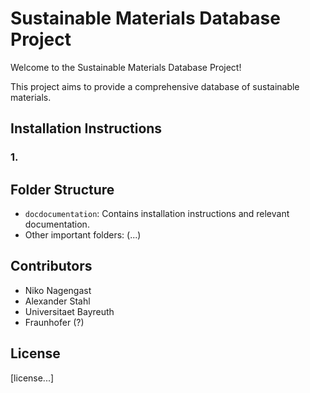 # Sustainable Materials Database Project

Welcome to the Sustainable Materials Database Project!

This project aims to provide a comprehensive database of sustainable materials. 

## Installation Instructions

### 1. 


## Folder Structure
- `docdocumentation`: Contains installation instructions and relevant documentation.
- Other important folders: (...)

## Contributors
- Niko Nagengast
- Alexander Stahl
- Universitaet Bayreuth
- Fraunhofer (?)

## License
[license...]
